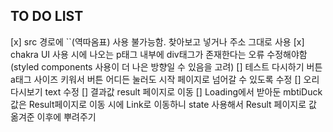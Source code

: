 ## TO DO LIST

[x] src 경로에 ``(역따옴표) 사용 불가능함. 찾아보고 넣거나 주소 그대로 사용
[x] chakra UI 사용 시에 나오는 p태그 내부에 div태그가 존재한다는 오류 수정해야함(styled components 사용이 더 나은 방향일 수 있음을 고려)
[] 테스트 다시하기 버튼 a태그 사이즈 키워서 버튼 어디든 눌러도 시작 페이지로 넘어갈 수 있도록 수정
[] 오리 다시보기 text 수정
[] 결과값 result 페이지로 이동
[] Loading에서 받아둔 mbtiDuck 값은 Result페이지로 이동 시에 Link로 이동하니 state 사용해서 Result 페이지로 값 옮겨준 이후에 뿌려주기
